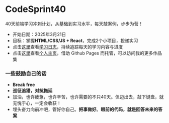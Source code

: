 # CodeSprint40
40天前端学习冲刺计划，从基础到实习水平，每天敲案例，步步为营！
- 开始日期：2025年3月21日
- 目标：掌握**HTML/CSS/JS + React**，完成2个小项目，投递实习
- 点击[这里](StudyDiary.md)查看[学习日志](StudyDiary.md)，持续追踪每天的学习内容与进度
- 点击[这里](index.html)查看[个人主页](index.html)，借助 Github Pages 而托管，可以访问我的更多作品集

### 一些鼓励自己的话
- **Break free**
- **巡征追猎，对抗拖延**
- 加油，也许疲惫，也许辛苦，也许需要的不只40天。但迈出去，敲下键盘，就无愧于心，一定会收获！
- 埋头奋力向前冲吧，管好你自己。**把事做好**。**眼前的代码，就是回答未来的答案**
